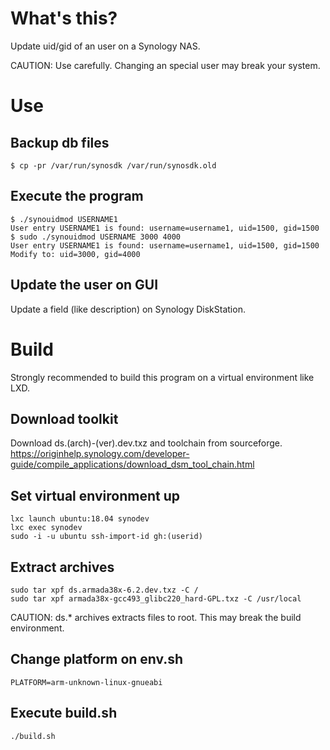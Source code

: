# What's this?
Update uid/gid of an user on a Synology NAS. 

CAUTION: Use carefully. Changing an special user may break your system.

# Use
## Backup db files
```
$ cp -pr /var/run/synosdk /var/run/synosdk.old
```

## Execute the program
```
$ ./synouidmod USERNAME1
User entry USERNAME1 is found: username=username1, uid=1500, gid=1500
$ sudo ./synouidmod USERNAME 3000 4000
User entry USERNAME1 is found: username=username1, uid=1500, gid=1500
Modify to: uid=3000, gid=4000
```

## Update the user on GUI
Update a field (like description) on Synology DiskStation.

# Build
Strongly recommended to build this program on a virtual environment like LXD.

## Download toolkit
Download ds.(arch)-(ver).dev.txz and toolchain from sourceforge.
https://originhelp.synology.com/developer-guide/compile_applications/download_dsm_tool_chain.html

## Set virtual environment up
```
lxc launch ubuntu:18.04 synodev
lxc exec synodev
sudo -i -u ubuntu ssh-import-id gh:(userid)
```

## Extract archives
```
sudo tar xpf ds.armada38x-6.2.dev.txz -C /
sudo tar xpf armada38x-gcc493_glibc220_hard-GPL.txz -C /usr/local
```

CAUTION: ds.* archives extracts files to root. This may break the build environment.

## Change platform on env.sh
```
PLATFORM=arm-unknown-linux-gnueabi
```

## Execute build.sh
```
./build.sh
```
